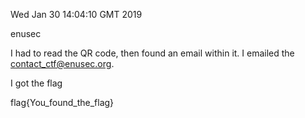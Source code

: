 Wed Jan 30 14:04:10 GMT 2019

enusec

I had to read the QR code, then found an email within it. I emailed the contact_ctf@enusec.org.

I got the flag

flag{You_found_the_flag}
